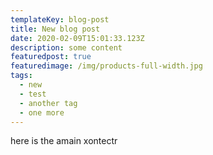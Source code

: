 ```yaml
---
templateKey: blog-post
title: New blog post
date: 2020-02-09T15:01:33.123Z
description: some content
featuredpost: true
featuredimage: /img/products-full-width.jpg
tags:
  - new
  - test
  - another tag
  - one more
---
```

here is the amain xontectr
